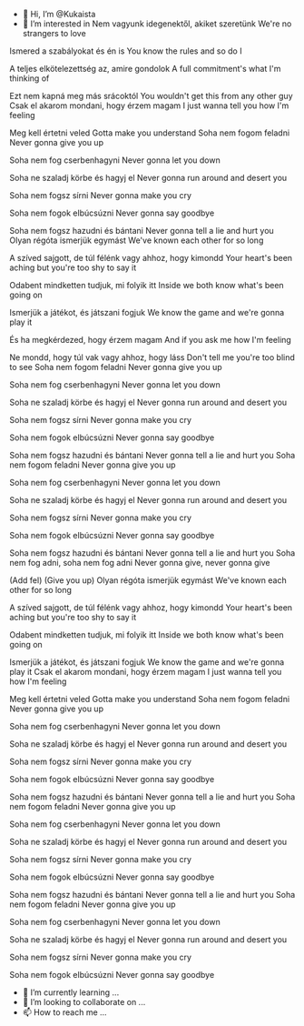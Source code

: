 - 👋 Hi, I’m @Kukaista
- 👀 I’m interested in Nem vagyunk idegenektől, akiket szeretünk
We're no strangers to love

Ismered a szabályokat és én is
You know the rules and so do I

A teljes elkötelezettség az, amire gondolok
A full commitment's what I'm thinking of

Ezt nem kapná meg más srácoktól
You wouldn't get this from any other guy
Csak el akarom mondani, hogy érzem magam
I just wanna tell you how I'm feeling

Meg kell értetni veled
Gotta make you understand
Soha nem fogom feladni
Never gonna give you up

Soha nem fog cserbenhagyni
Never gonna let you down

Soha ne szaladj körbe és hagyj el
Never gonna run around and desert you

Soha nem fogsz sírni
Never gonna make you cry

Soha nem fogok elbúcsúzni
Never gonna say goodbye

Soha nem fogsz hazudni és bántani
Never gonna tell a lie and hurt you
Olyan régóta ismerjük egymást
We've known each other for so long

A szíved sajgott, de túl félénk vagy ahhoz, hogy kimondd
Your heart's been aching but you're too shy to say it

Odabent mindketten tudjuk, mi folyik itt
Inside we both know what's been going on

Ismerjük a játékot, és játszani fogjuk
We know the game and we're gonna play it

És ha megkérdezed, hogy érzem magam
And if you ask me how I'm feeling

Ne mondd, hogy túl vak vagy ahhoz, hogy láss
Don't tell me you're too blind to see
Soha nem fogom feladni
Never gonna give you up

Soha nem fog cserbenhagyni
Never gonna let you down

Soha ne szaladj körbe és hagyj el
Never gonna run around and desert you

Soha nem fogsz sírni
Never gonna make you cry

Soha nem fogok elbúcsúzni
Never gonna say goodbye

Soha nem fogsz hazudni és bántani
Never gonna tell a lie and hurt you
Soha nem fogom feladni
Never gonna give you up

Soha nem fog cserbenhagyni
Never gonna let you down

Soha ne szaladj körbe és hagyj el
Never gonna run around and desert you

Soha nem fogsz sírni
Never gonna make you cry

Soha nem fogok elbúcsúzni
Never gonna say goodbye

Soha nem fogsz hazudni és bántani
Never gonna tell a lie and hurt you
Soha nem fog adni, soha nem fog adni
Never gonna give, never gonna give

(Add fel)
(Give you up)
Olyan régóta ismerjük egymást
We've known each other for so long

A szíved sajgott, de túl félénk vagy ahhoz, hogy kimondd
Your heart's been aching but you're too shy to say it

Odabent mindketten tudjuk, mi folyik itt
Inside we both know what's been going on

Ismerjük a játékot, és játszani fogjuk
We know the game and we're gonna play it
Csak el akarom mondani, hogy érzem magam
I just wanna tell you how I'm feeling

Meg kell értetni veled
Gotta make you understand
Soha nem fogom feladni
Never gonna give you up

Soha nem fog cserbenhagyni
Never gonna let you down

Soha ne szaladj körbe és hagyj el
Never gonna run around and desert you

Soha nem fogsz sírni
Never gonna make you cry

Soha nem fogok elbúcsúzni
Never gonna say goodbye

Soha nem fogsz hazudni és bántani
Never gonna tell a lie and hurt you
Soha nem fogom feladni
Never gonna give you up

Soha nem fog cserbenhagyni
Never gonna let you down

Soha ne szaladj körbe és hagyj el
Never gonna run around and desert you

Soha nem fogsz sírni
Never gonna make you cry

Soha nem fogok elbúcsúzni
Never gonna say goodbye

Soha nem fogsz hazudni és bántani
Never gonna tell a lie and hurt you
Soha nem fogom feladni
Never gonna give you up

Soha nem fog cserbenhagyni
Never gonna let you down

Soha ne szaladj körbe és hagyj el
Never gonna run around and desert you

Soha nem fogsz sírni
Never gonna make you cry

Soha nem fogok elbúcsúzni
Never gonna say goodbye

- 🌱 I’m currently learning ...
- 💞️ I’m looking to collaborate on ...
- 📫 How to reach me ...

<!---
Kukaista/Kukaista is a ✨ special ✨ repository because its `README.md` (this file) appears on your GitHub profile.
You can click the Preview link to take a look at your changes.
--->
